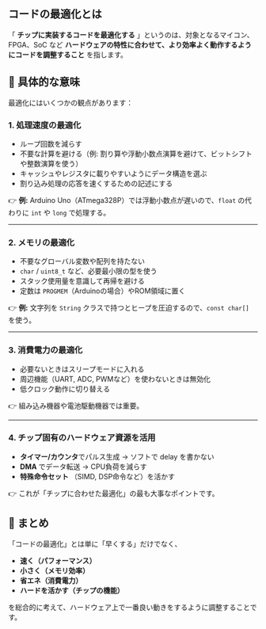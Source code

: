 ## コードの最適化とは

「 **チップに実装するコードを最適化する** 」というのは、対象となるマイコン、FPGA、SoC など **ハードウェアの特性に合わせて、より効率よく動作するようにコードを調整すること** を指します。

## 🔹 具体的な意味

最適化にはいくつかの観点があります：

### 1. **処理速度の最適化**

* ループ回数を減らす
* 不要な計算を避ける（例: 割り算や浮動小数点演算を避けて、ビットシフトや整数演算を使う）
* キャッシュやレジスタに載りやすいようにデータ構造を選ぶ
* 割り込み処理の応答を速くするための記述にする

👉 **例:** Arduino Uno（ATmega328P）では浮動小数点が遅いので、`float` の代わりに `int` や `long` で処理する。

---

### 2. **メモリの最適化**

* 不要なグローバル変数や配列を持たない
* `char` / `uint8_t` など、必要最小限の型を使う
* スタック使用量を意識して再帰を避ける
* 定数は `PROGMEM`（Arduinoの場合）やROM領域に置く

👉 **例:** 文字列を `String` クラスで持つとヒープを圧迫するので、`const char[]` を使う。

---

### 3. **消費電力の最適化**

* 必要ないときはスリープモードに入れる
* 周辺機能（UART, ADC, PWMなど）を使わないときは無効化
* 低クロック動作に切り替える

👉 組み込み機器や電池駆動機器では重要。

---

### 4. **チップ固有のハードウェア資源を活用**

* **タイマー/カウンタ**でパルス生成 → ソフトで delay を書かない
* **DMA** でデータ転送 → CPU負荷を減らす
* **特殊命令セット** （SIMD, DSP命令など）を活かす

👉 これが「チップに合わせた最適化」の最も大事なポイントです。


## 🔹 まとめ

「コードの最適化」とは単に「早くする」だけでなく、

* **速く（パフォーマンス）**
* **小さく（メモリ効率）**
* **省エネ（消費電力）**
* **ハードを活かす（チップの機能）**

を総合的に考えて、ハードウェア上で一番良い動きをするように調整することです。
